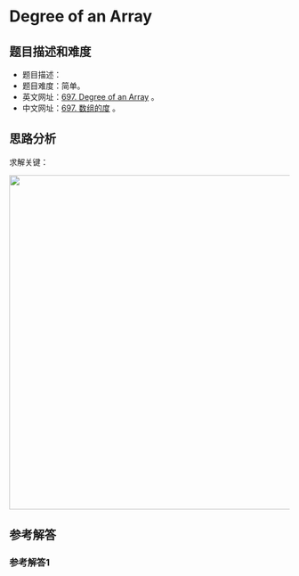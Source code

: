 # Degree of an Array

## 题目描述和难度
+ 题目描述：
+ 题目难度：简单。
+ 英文网址：[697. Degree of an Array](https://leetcode.com/problems/degree-of-an-array/description/)  。
+ 中文网址：[697. 数组的度](https://leetcode-cn.com/problems/degree-of-an-array/description/)  。
## 思路分析
求解关键：

<img src="https://liweiwei1419.github.io/images/leetcode-solution/" width="600">

## 参考解答
### 参考解答1

```java

```